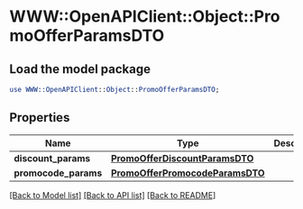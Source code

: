 # WWW::OpenAPIClient::Object::PromoOfferParamsDTO

## Load the model package
```perl
use WWW::OpenAPIClient::Object::PromoOfferParamsDTO;
```

## Properties
Name | Type | Description | Notes
------------ | ------------- | ------------- | -------------
**discount_params** | [**PromoOfferDiscountParamsDTO**](PromoOfferDiscountParamsDTO.md) |  | [optional] 
**promocode_params** | [**PromoOfferPromocodeParamsDTO**](PromoOfferPromocodeParamsDTO.md) |  | [optional] 

[[Back to Model list]](../README.md#documentation-for-models) [[Back to API list]](../README.md#documentation-for-api-endpoints) [[Back to README]](../README.md)



